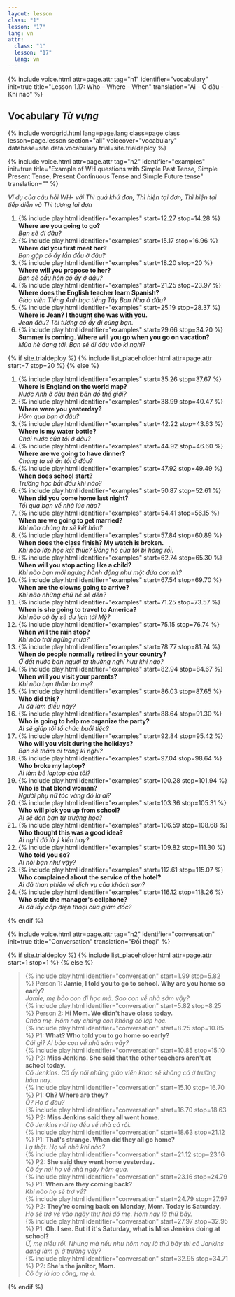 ```yaml
---
layout: lesson
class: "1"
lesson: "17"
lang: vn
attr:
  class: "1"
  lesson: "17"
  lang: vn
---
```


{%  include voice.html attr=page.attr                     tag="h1"
	identifier="vocabulary"  init=true
	title="Lesson 1.17: Who – Where - When"
	translation="Ai - Ở đâu - Khi nào"
%}


## Vocabulary   *Từ vựng* 

{% include wordgrid.html lang=page.lang
		class=page.class 
		lesson=page.lesson 
		section="all"
		voiceover="vocabulary"
		database=site.data.vocabulary 
		trial=site.trialdeploy %}

{%  include voice.html attr=page.attr                     tag="h2"
	identifier="examples"  init=true
	title="Example of WH questions with Simple Past Tense, Simple Present Tense, Present Continuous Tense and Simple Future tense"
	translation=""
%}

*Ví dụ của câu hỏi WH- với Thì quá khứ đơn, Thì hiện tại đơn, Thì hiện tại tiếp diễn và Thì tương lai đơn* 

1. {% include play.html identifier="examples" start=12.27 stop=14.28 %} **Where are you going to go?**      
*Bạn sẽ đi đâu?*
1. {% include play.html identifier="examples" start=15.17 stop=16.96 %} **Where did you first meet her?**       
*Bạn gặp cô ấy lần đầu ở đâu?*
1. {% include play.html identifier="examples" start=18.20 stop=20 %} **Where will you propose to her?**      
*Bạn sẽ cầu hôn cô ấy ở đâu?*
1. {% include play.html identifier="examples" start=21.25 stop=23.97 %} **Where does the English teacher learn Spanish?**      
*Giáo viên Tiếng Anh học tiếng Tây Ban Nha ở đâu?*
1. {% include play.html identifier="examples" start=25.19 stop=28.37 %} **Where is Jean? I thought she was with you.**      
*Jean đâu? Tôi tưởng cô ấy đi cùng bạn.*
1. {% include play.html identifier="examples" start=29.66 stop=34.20 %} **Summer is coming. Where will you go when you go on vacation?**      
*Mùa hè đang tới. Bạn sẽ đi đâu vào kì nghỉ?*

{% if site.trialdeploy %}
	{% include list_placeholder.html  attr=page.attr     start=7 stop=20 %}
	{% else %}

1. {% include play.html identifier="examples" start=35.26 stop=37.67 %} **Where is England on the world map?**       
*Nước Anh ở đâu trên bản đồ thế giới?*
1. {% include play.html identifier="examples" start=38.99 stop=40.47 %} **Where were you yesterday?**       
*Hôm qua bạn ở đâu?*
1. {% include play.html identifier="examples" start=42.22 stop=43.63 %} **Where is my water bottle?**      
*Chai nước của tôi ở đâu?*
1. {% include play.html identifier="examples" start=44.92 stop=46.60 %} **Where are we going to have dinner?**       
*Chúng ta sẽ ăn tối ở đâu?*
1. {% include play.html identifier="examples" start=47.92 stop=49.49 %} **When does school start?**       
*Trường học bắt đầu khi nào?*
1. {% include play.html identifier="examples" start=50.87 stop=52.61 %} **When did you come home last night?**       
*Tối qua bạn về nhà lúc nào?*
1. {% include play.html identifier="examples" start=54.41 stop=56.15 %} **When are we going to get married?**       
*Khi nào chúng ta sẽ kết hôn?*
1. {% include play.html identifier="examples" start=57.84 stop=60.89 %} **When does the class finish? My watch is broken.**       
*Khi nào lớp học kết thúc? Đồng hồ của tôi bị hỏng rồi.*
1. {% include play.html identifier="examples" start=62.74 stop=65.30 %} **When will you stop acting like a child?**       
*Khi nào bạn mới ngưng hành động như một đứa con nít?*
1. {% include play.html identifier="examples" start=67.54 stop=69.70 %} **When are the clowns going to arrive?**       
*Khi nào những chú hề sẽ đến?*
1. {% include play.html identifier="examples" start=71.25 stop=73.57 %} **When is she going to travel to America?**        
*Khi nào cô ấy sẽ du lịch tới Mỹ?*
1. {% include play.html identifier="examples" start=75.15 stop=76.74 %} **When will the rain stop?**       
*Khi nào trời ngừng mưa?*
1. {% include play.html identifier="examples" start=78.77 stop=81.74 %} **When do people normally retired in your country?**       
*Ở đất nước bạn người ta thường nghỉ hưu khi nào?*
1. {% include play.html identifier="examples" start=82.94 stop=84.67 %} **When will you visit your parents?**       
*Khi nào bạn thăm ba mẹ?*
1. {% include play.html identifier="examples" start=86.03 stop=87.65 %} **Who did this?**       
*Ai đã làm điều này?*
1. {% include play.html identifier="examples" start=88.64 stop=91.30 %} **Who is going to help me organize the party?**       
*Ai sẽ giúp tôi tổ chức buổi tiệc?*
1. {% include play.html identifier="examples" start=92.84 stop=95.42 %} **Who will you visit during the holidays?**       
*Bạn sẽ thăm ai trong kì nghỉ?*
1. {% include play.html identifier="examples" start=97.04 stop=98.64 %} **Who broke my laptop?**        
*Ai làm bể laptop của tôi?*
1. {% include play.html identifier="examples" start=100.28 stop=101.94 %} **Who is that blond woman?**       
*Người phụ nữ tóc vàng đó là ai?*
1. {% include play.html identifier="examples" start=103.36 stop=105.31 %} **Who will pick you up from school?**        
*Ai sẽ đón bạn từ trường học?*
1. {% include play.html identifier="examples" start=106.59 stop=108.68 %} **Who thought this was a good idea?**       
*Ai nghĩ đó là ý kiến hay?*
1. {% include play.html identifier="examples" start=109.82 stop=111.30 %} **Who told you so?**       
*Ai nói bạn như vậy?*
1. {% include play.html identifier="examples" start=112.61 stop=115.07 %} **Who complained about the service of the hotel?**        
*Ai đã than phiền về dịch vụ của khách sạn?*
1. {% include play.html identifier="examples" start=116.12 stop=118.26 %} **Who stole the manager's cellphone?**       
*Ai đã lấy cắp điện thoại của giám đốc?*

{% endif %}

{%  include voice.html attr=page.attr                     tag="h2"
	identifier="conversation"  init=true
	title="Conversation"
	translation="Đối thoại"
%}

{% if site.trialdeploy %}
	{% include list_placeholder.html  attr=page.attr     start=1 stop=1 %}
	{% else %}


> {% include play.html identifier="conversation" start=1.99 stop=5.82 %} Person 1: **Jamie, I told you to go to school. Why are you home so early?**  
> *Jamie, mẹ bảo con đi học mà. Sao con về nhà sớm vậy?*    
> {% include play.html identifier="conversation" start=5.82 stop=8.25 %} Person 2: **Hi Mom. We didn't have class today.**  
> *Chào mẹ. Hôm nay chúng con không có lớp học.*    
> {% include play.html identifier="conversation" start=8.25 stop=10.85 %} P1: **What? Who told you to go home so early?**  
> *Cái gì? Ai bảo con về nhà sớm vậy?*    
> {% include play.html identifier="conversation" start=10.85 stop=15.10 %} P2: **Miss Jenkins. She said that the other teachers aren't at school today.**  
> *Cô Jenkins. Cô ấy nói những giáo viên khác sẽ không có ở trường hôm nay.*    
> {% include play.html identifier="conversation" start=15.10 stop=16.70 %} P1: **Oh? Where are they?**  
> *Ồ? Họ ở đâu?*    
> {% include play.html identifier="conversation" start=16.70 stop=18.63 %} P2: **Miss Jenkins said they all went home.**  
> *Cô Jenkins nói họ đều về nhà cả rồi.*    
> {% include play.html identifier="conversation" start=18.63 stop=21.12 %} P1: **That's strange. When did they all go home?**  
> *Lạ thật. Họ về nhà khi nào?*    
> {% include play.html identifier="conversation" start=21.12 stop=23.16 %} P2: **She said they went home yesterday.**  
> *Cô ấy nói họ về nhà ngày hôm qua.*    
> {% include play.html identifier="conversation" start=23.16 stop=24.79 %} P1: **When are they coming back?**  
> *Khi nào họ sẽ trở về?*    
> {% include play.html identifier="conversation" start=24.79 stop=27.97 %} P2: **They're coming back on Monday, Mom. Today is Saturday.**  
> *Họ sẽ trở về vào ngày thứ hai đó mẹ. Hôm nay là thứ bảy.*   
> {% include play.html identifier="conversation" start=27.97 stop=32.95 %} P1: **Oh. I see. But if it's Saturday, what is Miss Jenkins doing at school?**    
> *Ừ, mẹ hiểu rồi. Nhưng mà nếu như hôm nay là thứ bảy thì cô Jankins đang làm gì ở trường vậy?*    
> {% include play.html identifier="conversation" start=32.95 stop=34.71 %} P2: **She's the janitor, Mom.**  
> *Cô ấy là lao công, mẹ à.*    

{% endif %}

